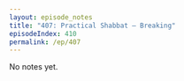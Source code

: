 ```yaml
---
layout: episode_notes
title: "407: Practical Shabbat — Breaking"
episodeIndex: 410
permalink: /ep/407
---
```

No notes yet.
